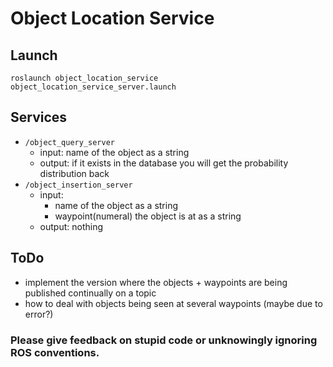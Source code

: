 # Object Location Service	

## Launch
`roslaunch object_location_service object_location_service_server.launch`

## Services                                                                                                                                                                                                                                                                 
* `/object_query_server`
	* input: name of the object as a string
	* output: if it exists in the database you will get the probability distribution back
* `/object_insertion_server`
	* input: 
		* name of the object as a string
		* waypoint(numeral) the object is at as a string
	* output: nothing

## ToDo
* implement the version where the objects + waypoints are being published continually on a topic
* how to deal with objects being seen at several waypoints (maybe due to error?)

### Please give feedback on stupid code or unknowingly ignoring ROS conventions.
